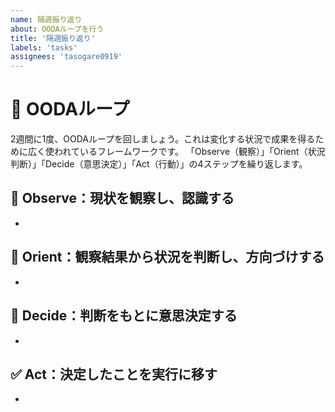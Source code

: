 ```yaml
---
name: 隔週振り返り
about: OODAループを行う
title: '隔週振り返り'
labels: 'tasks' 
assignees: 'tasogare0919'
---
```


# 🔄 OODAループ
2週間に1度、OODAループを回しましょう。これは変化する状況で成果を得るために広く使われているフレームワークです。
「Observe（観察）」「Orient（状況判断）」「Decide（意思決定）」「Act（行動）」の4ステップを繰り返します。

## 👀 Observe：現状を観察し、認識する
- 

## 🧭 Orient：観察結果から状況を判断し、方向づけする
- 

## 🤔 Decide：判断をもとに意思決定する
- 

## ✅ Act：決定したことを実行に移す
-
